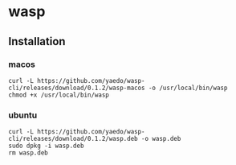 # wasp

## Installation

### macos

```
curl -L https://github.com/yaedo/wasp-cli/releases/download/0.1.2/wasp-macos -o /usr/local/bin/wasp
chmod +x /usr/local/bin/wasp
```

### ubuntu

```
curl -L https://github.com/yaedo/wasp-cli/releases/download/0.1.2/wasp.deb -o wasp.deb
sudo dpkg -i wasp.deb
rm wasp.deb
```
